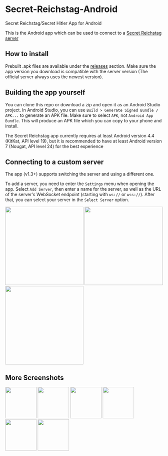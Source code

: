 # Secret-Reichstag-Android
Secret Reichstag/Secret Hitler App for Android

This is the Android app which can be used to connect to a [Secret Reichstag server](https://github.com/MrLetsplay2003/Secret-Reichstag-Server)

## How to install
Prebuilt .apk files are available under the [releases](https://github.com/MrLetsplay2003/Secret-Reichstag-Android/releases/) section. Make sure the app version you download is compatible with the server version (The official server always uses the newest version).

## Building the app yourself
You can clone this repo or download a zip and open it as an Android Studio project. In Android Studio, you can use `Build > Generate Signed Bundle / APK...` to generate an APK file. Make sure to select `APK`, not `Android App Bundle`.
This will produce an APK file which you can copy to your phone and install.

The Secret Reichstag app currently requires at least Android version 4.4 (KitKat, API level 19), but it is recommended to have at least Android version 7 (Nougat, API level 24) for the best experience

## Connecting to a custom server
The app (v1.3+) supports switching the server and using a different one.

To add a server, you need to enter the `Settings` menu when opening the app. Select `Add Server`, then enter a name for the server, as well as the URL of the server's WebSocket endpoint (starting with `ws://` or `wss://`). After that, you can select your server in the `Select Server` option.

<img src="https://imgur.com/c30cs7H.png" width="250"> <img src="https://imgur.com/3YqdOsr.png" width="250"> <img src="https://imgur.com/cB0CdiV.png" width="250">

## More Screenshots
<img src="https://imgur.com/E4p9nSW.png" width="100"> <img src="https://imgur.com/o0Vfx2Q.png" width="100"> <img src="https://imgur.com/wU9PGBK.png" width="100"> <img src="https://imgur.com/svJrH0i.png" width="100"> <img src="https://imgur.com/IvpH1cb.png" width="100"> <img src="https://imgur.com/Tvu3etn.png" width="100"> 
